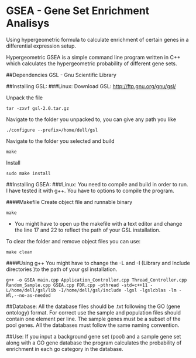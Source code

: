 # GSEA - Gene Set Enrichment Analisys

Using hypergeometric formula to calculate enrichment of certain genes in a differential expression setup.

Hypergeometric GSEA is a simple command line program written in C++ which calculates the hypergeometric probability of different gene sets.

##Dependencies
GSL - Gnu Scientific Library


##Installing GSL:
###Linux:
Download GSL: http://ftp.gnu.org/gnu/gsl/

Unpack the file

    tar -zxvf gsl-2.0.tar.gz 
    
Navigate to the folder you unpacked to, you can give any path you like

    ./configure --prefix=/home/dell/gsl

Navigate to the folder you selected and build

    make

Install

    sudo make install

##Installing GSEA:
###Linux:
You need to compile and build in order to run. I have tested it with g++.
You have to options to compile the program.

####Makefile
Create object file and runnable binary

	make

* You might have to open up the makefile with a text editor and change the line 17 and 22 to reflect the path of your GSL installation.

To clear the folder and remove object files you can use:

	make clean

####Using g++
You might have to change the -L and -I (Library and Include directories )to the path of your gsl installation.

    g++ -o GSEA main.cpp Application_Controller.cpp Thread_Controller.cpp Random_Sample.cpp GSEA.cpp FDR.cpp -pthread -std=c++11 -L/home/dell/gsl/lib -I/home/dell/gsl/include -lgsl -lgslcblas -lm -Wl,--no-as-needed


##Database:
All the database files should be .txt following the GO (gene ontology) format.
For correct use the sample and population files should contain one element per line.
The sample genes must be a subset of the pool genes.
All the databases must follow the same naming convention.

##Use:
If you input a background gene set (pool) and a sample gene set along with a GO gene database the program calculates the probability of enrichment in each go category in the database.

